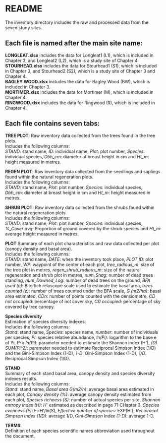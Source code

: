 # README

The inventory directory includes the raw and processed data from the seven study sites.   

## Each file is named after the main site name:

**LONGLEAT.xlsx** includes the data for Longleat1 (L1), which is included in Chapter 3, and Longleat2 (L2), which is a study site of Chapter 4.  
**STOURHEAD.xlsx** includes the data for Stourhead1 (S1), which is included in Chapter 3, and Stourhead2 (S2), which is a study site of Chapter 3 and Chapter 4.  
**BAGLEY WOOD.xlsx** includes the data for Bagley Wood (BW), which is included in Chapter 3.  
**MORTIMER.xlsx** includes the data for Mortimer (M), which is included in Chapter 4.  
**RINGWOOD.xlsx** includes the data for Ringwood (R), which is included in Chapter 4.  

## Each file contains seven tabs:  

**TREE PLOT**: 
Raw inventory data collected from the trees found in the tree plots.  
Includes the following columns:  
*STAND*: stand name, *ID*: individual name, *Plot*: plot number, *Species*: individual species, *Dbh_cm*: diameter at breast height in cm and *Ht_m*: height measured in metres. 

**REGEN PLOT**: 
Raw inventory data collected from the seedlings and saplings found within the natural regeneration plots.  
Includes the following columns:  
*STAND*: stand name, *Plot*: plot number, *Species*: individual species, *Dbh_cm*: diameter at breast height in cm and *Ht_m*: height measured in metres. 

**SHRUB PLOT**: 
Raw inventory data collected from the shrubs found within the natural regeneration plots.  
Includes the following columns:  
*STAND*: stand name, *Plot*: plot number, *Species*: individual species, *%_Cover	avg*: Proportion of ground covered by the shrub species and *Ht_m*: average height measured in metres. 

**PLOT**
Summary of each plot characteristics and raw data collected per plot (canopy density and basal area).  
Includes the following columns:  
*STAND*: stand name, *DATE*: when the inventory took place,	*PLOT ID*: plot number,	*WP*: waypoint of the center of each plot, *tree_radious_m*: size of the tree plot in metres,	*regen_shrub_radious_m*: size of the natural regeneration and shrub plot in metres,	*num_Snag*: number of dead trees standing, *num_Downed_Log*: number of dead trees on the ground, *BFA used (n)*: Biterlich relascope scale used to estimate the basal area,	*trees counted (z)*: number of trees counted under the BFA scale,	*G (m2/ha)*: basal area estimated, *CDn*: number of points counted with the densiometre, *CD not occupied*: percentage of not cover sky, *CD occupied*: percentage of sky covered by tree canopy.  

**Species diversity**  
Estimation of species diversity indexes:  
Includes the following columns:  
*Stand*: stand name, *Species*: species name,	*number*: number of individuals per species, *Pi*: species relative abundance, *ln(Pi)*: logarithm to the base e of Pi,	*Pi x ln(Pi)*: parameter needed to estimate the Shannon index (H'),	*(D) SUM(Pi^2)*: parameter needed to estimate Reciprocal Simpson Index (1/D)	and the Gini-Simpson Index (1-D),	*1-D*: Gini-Simpson Index (1-D), *1/D*: Reciprocal Simpson Index (1/D).

**STAND**  
Summary of each stand basal area, canopy density and species diversity indexes results.  
Includes the following columns:  
*Stand*: stand name, *Basal area G(m2/h)*: average basal area estimated in each plot, *Canopy density (%)*: average canopy density estimated from each plot, *Species richness (S)*: number of actual species per site, *Shannon entropy index (H)*: 𝐻' estimated as described in page 71 CHapter 3, *Species evenness (E)*: E=H'/ln(S), *Effective number of species*: EXP(H'), *Reciprocal Simpson Index (1/D)*: average 1/D, *Gini-Simpson Index (1-D)*: average 1-D.

**TERMS**  
Definition of each species scientific names abbreviation used throughout the document.
